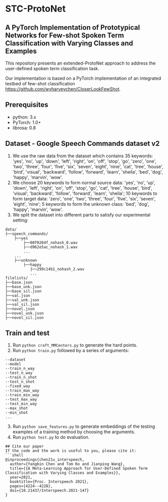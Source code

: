 # STC-ProtoNet
## A PyTorch Implementation of Prototypical Networks for Few-shot Spoken Term Classification with Varying Classes and Examples

This repository presents an extended-ProtoNet approach to address the user-defined spoken term classification task.

Our implementation is based on a PyTorch implementation of an integrated testbed of few-shot classification https://github.com/wyharveychen/CloserLookFewShot.

## Prerequisites
+ python: 3.x
+ PyTorch: 1.0+
+ librosa: 0.8

## Dataset - Google Speech Commands dataset v2
1. We use the raw data from the dataset which contains 35 keywords: 'yes', 'no', 'up', 'down', 'left', 'right', 'on', 'off', 'stop', 'go', 'zero', 'one', 'two', 'three', 'four', 'five', 'six', 'seven', 'eight', 'nine', 'cat', 'tree', 'house', 'bird', 'visual', 'backward', 'follow', 'forward', 'learn', 'sheila', 'bed', 'dog', 'happy', 'marvin', 'wow'.
2. We choose 20 keywords to form normal source data: 'yes', 'no', 'up', 'down', 'left', 'right', 'on', 'off', 'stop', 'go', 'cat', 'tree', 'house', 'bird', 'visual', 'backward', 'follow', 'forward', 'learn', 'sheila'; 10 keywords to form target data: 'zero', 'one', 'two', 'three', 'four', 'five', 'six', 'seven', 'eight', 'nine'; 5 keywords to form the unknown class: 'bed', 'dog', 'happy', 'marvin', 'wow'. 
3. We split the dataset into different parts to satisfy our experimental setting:
```shell
data/
├──speech_commands/
    ├──yes
        ├──00f0204f_nohash_0.wav
        ├──d962e5ac_nohash_1.wav
        ...
    ...
    ├──unknown
        ├──happy
           ├──299c14b1_nohash_2.wav
           ...
filelists/
├──base.json
├──base_unk.json
├──base_sil.json
├──val.json
├──val_unk.json
├──val_sil.json
├──novel.json
├──novel_unk.json
├──novel_sil.json

```
## Train and test
1. Run `python craft_MMCenters.py` to generate the hard points.
2. Run `python train.py` followed by a series of arguments:
```shell
--dataset
--model
--train_n_way
--test_n_way
--train_n_shot
--test_n_shot
--fixed_way
--train_max_way
--train_min_way
--test_max_way
--test_min_way
--max_shot
--min_shot
...
```
3. Run `python save_features.py` to generate embeddings of the testing examples of a training method by choosing the arguments.
4. Run `python test.py` to do evaluation.
```
## Cite our paper
If the code and the work is useful to you, please cite it:
```shell
@inproceedings{chen21u_interspeech,
  author={Yangbin Chen and Tom Ko and Jianping Wang},
  title={{A Meta-Learning Approach for User-Defined Spoken Term Classification with Varying Classes and Examples}},
  year=2021,
  booktitle={Proc. Interspeech 2021},
  pages={4224--4228},
  doi={10.21437/Interspeech.2021-147}
}

```
